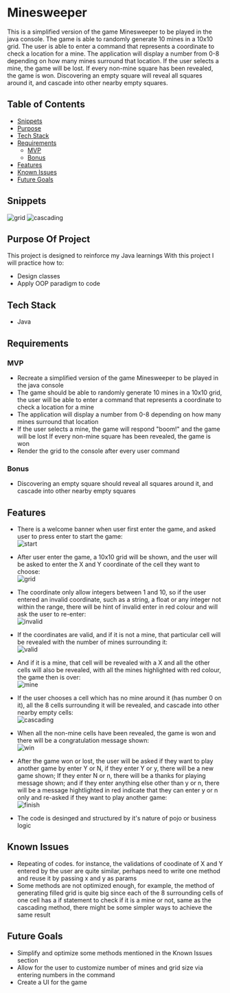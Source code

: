 # Minesweeper

This is a simplified version of the game Minesweeper to be played in the java console. The game is able to randomly generate 10 mines in a 10x10 grid. The user is able to enter a command that represents a coordinate to check a location for a mine. The application will display a number from 0-8 depending on how many mines surround that location. If the user selects a mine, the game will be lost. If every non-mine square has been revealed, the game is won. Discovering an empty square will reveal all squares around it, and cascade into other nearby empty squares.

## Table of Contents

- [Snippets](#snippets)
- [Purpose](#purpose-of-project)
- [Tech Stack](#tech-stack)
- [Requirements](#requirements)
    - [MVP](#mvp)
    - [Bonus](#bonus)
- [Features](#features)
- [Known Issues](#known-issues)
- [Future Goals](#future-goals)

## Snippets
  
![grid](./src/image/2.jpg)
![cascading](./src/image/6.jpg)

## Purpose Of Project
This project is designed to reinforce my Java learnings
With this project I will practice how to:
- Design classes
- Apply OOP paradigm to code 

## Tech Stack

- Java

## Requirements

### MVP
- Recreate a simplified version of the game Minesweeper to be played in the java console
- The game should be able to randomly generate 10 mines in a 10x10 grid, the user will be able to enter a command that represents a coordinate to check a location for a mine
- The application will display a number from 0-8 depending on how many mines surround that location
- If the user selects a mine, the game will respond "boom!" and the game will be lost If every non-mine square has been revealed, the game is won 
- Render the grid to the console after every user command

### Bonus  
- Discovering an empty square should reveal all squares around it, and cascade into other nearby empty squares

## Features

- There is a welcome banner when user first enter the game, and asked user to press enter to start the game:  
![start](./src/image/1.jpg)
- After user enter the game, a 10x10 grid will be shown, and the user will be asked to enter the X and Y coordinate of the cell they want to choose:  
![grid](./src/image/2.jpg)
- The coordinate only allow integers between 1 and 10, so if the user entered an invalid coordinate, such as a string, a float or any integer not within the range, there will be hint of invalid enter in red colour and will ask the user to re-enter:  
![invalid](./src/image/3.jpg)

- If the coordinates are valid, and if it is not a mine, that particular cell will be revealed with the number of mines surrounding it:  
![valid](./src/image/4.jpg)
- And if it is a mine, that cell will be revealed with a X and all the other cells will also be revealed, with all the mines highlighted with red colour, the game then is over:  
![mine](./src/image/5.jpg)

- If the user chooses a cell which has no mine around it (has number 0 on it), all the 8 cells surrounding it will be revealed, and cascade into other nearby empty cells:  
![cascading](./src/image/6.jpg)
- When all the non-mine cells have been revealed, the game is won and there will be a congratulation message shown:  
![win](./src/image/7.jpg)
- After the game won or lost, the user will be asked if they want to play another game by enter Y or N, if they enter Y or y, there will be a new game shown; If they enter N or n, there will be a thanks for playing message shown; and if they enter anything else other than y or n, there will be a message hightlighted in red indicate that they can enter y or n only and re-asked if they want to play another game:  
![finish](./src/image/8.jpg)
- The code is desinged and structured by it's nature of pojo or business logic

## Known Issues  
- Repeating of codes. for instance, the validations of coodinate of X and Y entered by the user are quite similar, perhaps need to write one method and reuse it by passing x and y as params
- Some methods are not optimized enough, for example, the method of generating filled grid is quite big since each of the 8 surrounding cells of one cell has a if statement to check if it is a mine or not, same as the cascading method, there might be some simpler ways to achieve the same result

## Future Goals
- Simplify and optimize some methods mentioned in the Known Issues section
- Allow for the user to customize number of mines and grid size via entering numbers in the command
- Create a UI for the game
